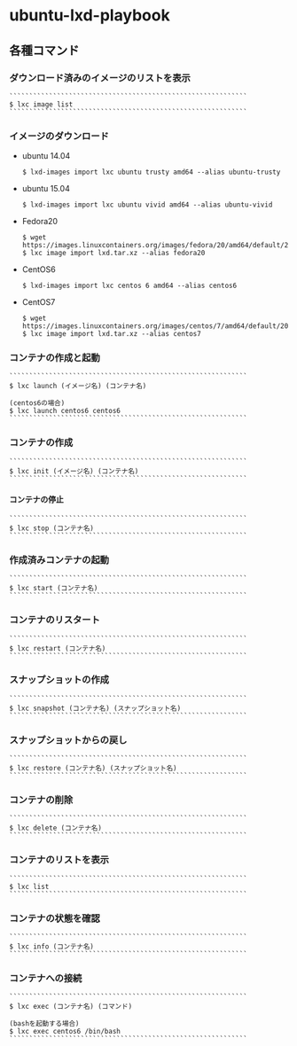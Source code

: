 ubuntu-lxd-playbook
============================================================

各種コマンド
------------------------------------------------------------

### ダウンロード済みのイメージのリストを表示

    ````````````````````````````````````````````````````````````
    $ lxc image list
    ````````````````````````````````````````````````````````````

### イメージのダウンロード

- ubuntu 14.04

    ````````````````````````````````````````````````````````````
    $ lxd-images import lxc ubuntu trusty amd64 --alias ubuntu-trusty
    ````````````````````````````````````````````````````````````

- ubuntu 15.04

    ````````````````````````````````````````````````````````````
    $ lxd-images import lxc ubuntu vivid amd64 --alias ubuntu-vivid
    ````````````````````````````````````````````````````````````

- Fedora20

    ````````````````````````````````````````````````````````````
    $ wget https://images.linuxcontainers.org/images/fedora/20/amd64/default/20150619_01:27/lxd.tar.xz
    $ lxc image import lxd.tar.xz --alias fedora20
    ````````````````````````````````````````````````````````````


- CentOS6

    ````````````````````````````````````````````````````````````
    $ lxd-images import lxc centos 6 amd64 --alias centos6
    ````````````````````````````````````````````````````````````

- CentOS7

    ````````````````````````````````````````````````````````````
    $ wget https://images.linuxcontainers.org/images/centos/7/amd64/default/20150619_02:16/lxd.tar.xz
    $ lxc image import lxd.tar.xz --alias centos7
    ````````````````````````````````````````````````````````````

### コンテナの作成と起動

    ````````````````````````````````````````````````````````````
    $ lxc launch (イメージ名) (コンテナ名)
    
    (centos6の場合)
    $ lxc launch centos6 centos6
    ````````````````````````````````````````````````````````````

### コンテナの作成

    ````````````````````````````````````````````````````````````
    $ lxc init (イメージ名) (コンテナ名)
    ````````````````````````````````````````````````````````````
#### コンテナの停止

    ````````````````````````````````````````````````````````````
    $ lxc stop (コンテナ名)
    ````````````````````````````````````````````````````````````

### 作成済みコンテナの起動

    ````````````````````````````````````````````````````````````
    $ lxc start (コンテナ名)
    ````````````````````````````````````````````````````````````

### コンテナのリスタート

    ````````````````````````````````````````````````````````````
    $ lxc restart (コンテナ名)
    ````````````````````````````````````````````````````````````

### スナップショットの作成

    ````````````````````````````````````````````````````````````
    $ lxc snapshot (コンテナ名) (スナップショット名)
    ````````````````````````````````````````````````````````````

### スナップショットからの戻し

    ````````````````````````````````````````````````````````````
    $ lxc restore (コンテナ名) (スナップショット名)
    ````````````````````````````````````````````````````````````

### コンテナの削除

    ````````````````````````````````````````````````````````````
    $ lxc delete (コンテナ名)
    ````````````````````````````````````````````````````````````

### コンテナのリストを表示

    ````````````````````````````````````````````````````````````
    $ lxc list
    ````````````````````````````````````````````````````````````

### コンテナの状態を確認

    ````````````````````````````````````````````````````````````
    $ lxc info (コンテナ名)
    ````````````````````````````````````````````````````````````

### コンテナへの接続

    ````````````````````````````````````````````````````````````
    $ lxc exec (コンテナ名) (コマンド)
    
    (bashを起動する場合)
    $ lxc exec centos6 /bin/bash
    ````````````````````````````````````````````````````````````

